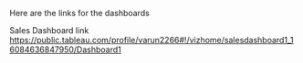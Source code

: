 Here are the links for the dashboards

Sales Dashboard link
https://public.tableau.com/profile/varun2266#!/vizhome/salesdashboard1_16084636847950/Dashboard1
